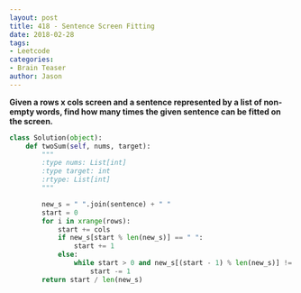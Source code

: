 ```yaml
---
layout: post
title: 418 - Sentence Screen Fitting
date: 2018-02-28
tags:
- Leetcode
categories:
- Brain Teaser
author: Jason
---
```

**Given a rows x cols screen and a sentence represented by a list of non-empty words, find how many times the given sentence can be fitted on the screen.**


```python
class Solution(object):
    def twoSum(self, nums, target):
        """
        :type nums: List[int]
        :type target: int
        :rtype: List[int]
        """

        new_s = " ".join(sentence) + " "
        start = 0
        for i in xrange(rows):
            start += cols
            if new_s[start % len(new_s)] == " ":
                start += 1
            else:
                while start > 0 and new_s[(start - 1) % len(new_s)] != " ":
                    start -= 1
        return start / len(new_s)
```
